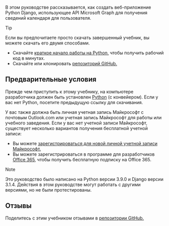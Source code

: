 <!-- markdownlint-disable MD002 MD041 -->

В этом руководстве рассказывается, как создать веб-приложение Python Django, использующее API Microsoft Graph для получения сведений календаря для пользователя.

> [!TIP]
> Если вы предпочитаете просто скачать завершенный учебник, вы можете скачать его двумя способами.
>
> - Скачайте [краткое начало работы на Python,](https://developer.microsoft.com/graph/quick-start?platform=option-Python) чтобы получить рабочий код в минутах.
> - Скачайте или клонировать [репозиторий GitHub.](https://github.com/microsoftgraph/msgraph-training-pythondjangoapp)

## <a name="prerequisites"></a>Предварительные условия

Прежде чем приступить к этому учебнику, на компьютере разработчика должен быть установлен [Python](https://www.python.org/) (с конвейером). [](https://pypi.org/project/pip/) Если у вас нет Python, посетите предыдущую ссылку для скачивания.

У вас также должна быть личная учетная запись Майкрософт с почтовым Outlook.com или учетная запись Майкрософт для работы или учебного заведения. Если у вас нет учетной записи Майкрософт, существует несколько вариантов получения бесплатной учетной записи:

- Вы можете [зарегистрироваться для новой личной учетной записи Майкрософт.](https://signup.live.com/signup?wa=wsignin1.0&rpsnv=12&ct=1454618383&rver=6.4.6456.0&wp=MBI_SSL_SHARED&wreply=https://mail.live.com/default.aspx&id=64855&cbcxt=mai&bk=1454618383&uiflavor=web&uaid=b213a65b4fdc484382b6622b3ecaa547&mkt=E-US&lc=1033&lic=1)
- Вы можете зарегистрироваться в программе для разработчиков [Office 365,](https://developer.microsoft.com/office/dev-program) чтобы получить бесплатную подписку на Office 365.

> [!NOTE]
> Это руководство было написано на Python версии 3.9.0 и Django версии 3.1.4. Действия в этом руководстве могут работать с другими версиями, но не были протестированы.

## <a name="feedback"></a>Отзывы

Поделитесь с этим учебником отзывами в [репозитории GitHub.](https://github.com/microsoftgraph/msgraph-training-pythondjangoapp)
